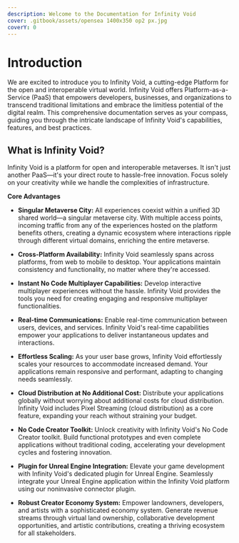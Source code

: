 ```yaml
---
description: Welcome to the Documentation for Infinity Void
cover: .gitbook/assets/opensea 1400x350 op2 px.jpg
coverY: 0
---
```


# Introduction

We are excited to introduce you to Infinity Void,  a cutting-edge Platform for the open and interoperable virtual world. Infinity Void offers Platform-as-a-Service (PaaS) that empowers developers, businesses, and organizations to transcend traditional limitations and embrace the limitless potential of the digital realm. This comprehensive documentation serves as your compass, guiding you through the intricate landscape of Infinity Void's capabilities, features, and best practices.

## What is Infinity Void?

Infinity Void is a platform for open and interoperable metaverses. It isn't just another PaaS—it's your direct route to hassle-free innovation. Focus solely on your creativity while we handle the complexities of infrastructure.

**Core Advantages**

* **Singular Metaverse City:** All experiences coexist within a unified 3D shared world—a singular metaverse city. With multiple access points, incoming traffic from any of the experiences hosted on the platform benefits others, creating a dynamic ecosystem where interactions ripple through different virtual domains, enriching the entire metaverse.
* **Cross-Platform Availability:** Infinity Void seamlessly spans across platforms, from web to mobile to desktop. Your applications maintain consistency and functionality, no matter where they're accessed.
* **Instant No Code Multiplayer Capabilities:** Develop interactive multiplayer experiences without the hassle. Infinity Void provides the tools you need for creating engaging and responsive multiplayer functionalities.
* **Real-time Communications:** Enable real-time communication between users, devices, and services. Infinity Void's real-time capabilities empower your applications to deliver instantaneous updates and interactions.
* **Effortless Scaling:** As your user base grows, Infinity Void effortlessly scales your resources to accommodate increased demand. Your applications remain responsive and performant, adapting to changing needs seamlessly.
* **Cloud Distribution at No Additional Cost:** Distribute your applications globally without worrying about additional costs for cloud distribution. Infinity Void includes Pixel Streaming (cloud distribution) as a core feature, expanding your reach without straining your budget.
* **No Code Creator Toolkit:** Unlock creativity with Infinity Void's No Code Creator toolkit. Build functional prototypes and even complete applications without traditional coding, accelerating your development cycles and fostering innovation.
* **Plugin for Unreal Engine Integration:** Elevate your game development with Infinity Void's dedicated plugin for Unreal Engine. Seamlessly integrate your Unreal Engine application within the Infinity Void platform using our noninvasive connector plugin.
*   **Robust Creator Economy System:** Empower landowners, developers, and artists with a sophisticated economy system. Generate revenue streams through virtual land ownership, collaborative development opportunities, and artistic contributions, creating a thriving ecosystem for all stakeholders.

    &#x20;

